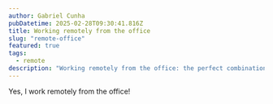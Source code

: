 ```yaml
---
author: Gabriel Cunha
pubDatetime: 2025-02-28T09:30:41.816Z
title: Working remotely from the office
slug: "remote-office"
featured: true
tags:
  - remote
description: "Working remotely from the office: the perfect combination"
---
```


Yes, I work remotely from the office!